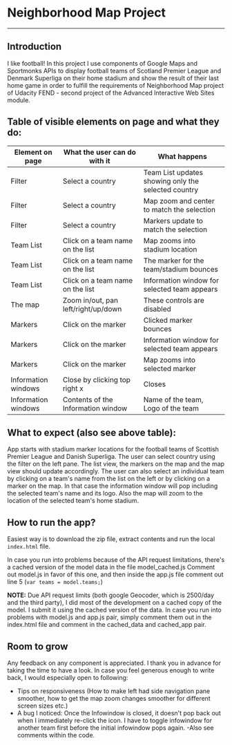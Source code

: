 # Neighborhood Map Project
-------------------------------------------------------------------------------------------------
## Introduction
I like football! In this project I use components of Google Maps and Sportmonks APIs to display football teams of Scotland Premier League and Denmark Superliga on their home stadium and show the result of their last home game in order to fulfill the requirements of Neighborhood Map project of Udacity FEND - second project of the Advanced Interactive Web Sites module.
## Table of visible elements on page and what they do:
|Element on page|What the user can do with it|What happens|
|---------------|----------------------------|------------|
|Filter|Select a country|Team List updates showing only the selected country|
|Filter|Select a country|Map zoom and center to match the selection|
|Filter|Select a country|Markers update to match the selection|
|Team List|Click on a team name on the list|Map zooms into stadium location|
|Team List|Click on a team name on the list|The marker for the team/stadium bounces|
|Team List|Click on a team name on the list|Information window for selected team appears|
|The map|Zoom in/out, pan left/right/up/down|These controls are disabled|
|Markers|Click on the marker|Clicked marker bounces|
|Markers|Click on the marker|Information window for selected team appears|
|Markers|Click on the marker|Map zooms into selected marker|
Information windows|Close by clicking top right x|Closes|
Information windows|Contents of the Information window|Name of the team, Logo of the team|

## What to expect (also see above table):
App starts with stadium marker locations for the football teams of Scottish Premier League and Danish Superliga. The user can select country using the filter on the left pane. The list view, the markers on the map and the map view should update accordingly. The user can also select an individual team by clicking on a team's name from the list on the left or by clicking on a marker on the map. In that case the information window will pop including the selected team's name and its logo. Also the map will zoom to the location of the selected team's home stadium.

## How to run the app?
Easiest way is to download the zip file, extract contents and run the local ```index.html``` file.

In case you run into problems because of the API request limitations, there's a cached version of the model data in the file model_cached.js Comment out model.js in favor of this one, and then inside the app.js file comment out line 5 (```var teams = model.teams;```)

**NOTE:** Due API request limits (both google Geocoder, which is 2500/day and the third party), I did most of the development on a cached copy of the model. I submit it using the cached version of the data. In case you run into problems with model.js and app.js pair, simply comment them out in the index.html file and comment in the cached_data and cached_app pair.

## Room to grow
Any feedback on any component is appreciated. I thank you in advance for taking the time to have a look. In case you feel generous enough to write back, I would especially open to following:
- Tips on responsiveness (How to make left had side navigation pane smoother, how to get the map zoom changes smoother for different screen sizes etc.)
- A bug I noticed: Once the Infowindow is closed, it doesn't pop back out when I immediately re-click the icon. I have to toggle infowindow for another team first before the initial infowindow pops again.
-Also see comments within the code.
